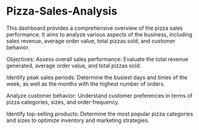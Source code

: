 # Pizza-Sales-Analysis
This dashboard provides a comprehensive overview of the pizza sales performance. It aims to analyze various aspects of the business, including sales revenue, average order value, total pizzas sold, and customer behavior.

Objectives:
Assess overall sales performance: Evaluate the total revenue generated, average order value, and total pizzas sold.

Identify peak sales periods: Determine the busiest days and times of the week, as well as the months with the highest number of orders.

Analyze customer behavior: Understand customer preferences in terms of pizza categories, sizes, and order frequency.

Identify top-selling products: Determine the most popular pizza categories and sizes to optimize inventory and marketing strategies.

